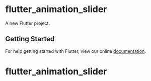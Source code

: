 # flutter_animation_slider

A new Flutter project.

## Getting Started

For help getting started with Flutter, view our online
[documentation](https://flutter.io/).
# flutter_animation_slider
